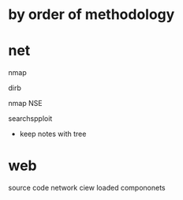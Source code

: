 # by order of methodology 

# net 

nmap 

dirb 

nmap NSE 

searchspploit 

- keep notes with tree


# web 

source code 
network ciew loaded compononets 

